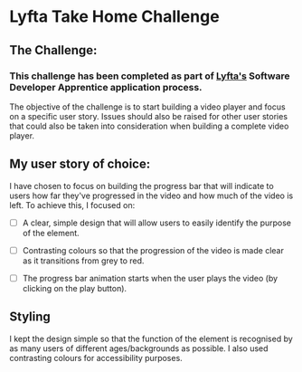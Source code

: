 # Lyfta Take Home Challenge

## The Challenge:
### This challenge has been completed as part of [Lyfta's](https://www.lyfta.com/) Software Developer Apprentice application process.
The objective of the challenge is to start building a video player and focus on a specific user story. Issues should also be raised for other user stories that could also be taken into consideration when building a complete video player.


## My user story of choice:
I have chosen to focus on building the progress bar that will indicate to users how far they've progressed in the video and how much of the video is left. To achieve this, I focused on:
- [ ] A clear, simple design that will allow users to easily identify the purpose of the element. 
- [ ] Contrasting colours so that the progression of the video is made clear as it transitions from grey to red. 
- [ ] The progress bar animation starts when the user plays the video (by clicking on the play button).


## Styling
I kept the design simple so that the function of the element is recognised by as many users of different ages/backgrounds as possible.
I also used contrasting colours for accessibility purposes.
